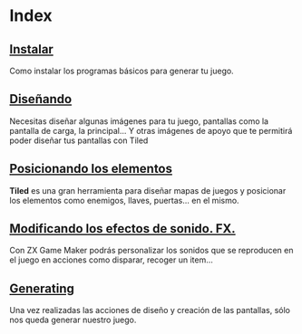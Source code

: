 # Index

## [Instalar](01_install.md)
Como instalar los programas básicos para generar tu juego. 

## [Diseñando](02_designing.md)
Necesitas diseñar algunas imágenes para tu juego, pantallas como la pantalla de carga, la principal... Y otras imágenes de apoyo que te permitirá poder diseñar tus pantallas con Tiled
 
## [Posicionando los elementos](03_positioning.md)
**Tiled** es una gran herramienta para diseñar mapas de juegos y posicionar los elementos como enemigos, llaves, puertas... en el mismo.

## [Modificando los efectos de sonido. FX.](04_fx.md)
Con ZX Game Maker podrás personalizar los sonidos que se reproducen en el juego en acciones como disparar, recoger un item...

## [Generating](05_generating.md)
Una vez realizadas las acciones de diseño y creación de las pantallas, sólo nos queda generar nuestro juego.